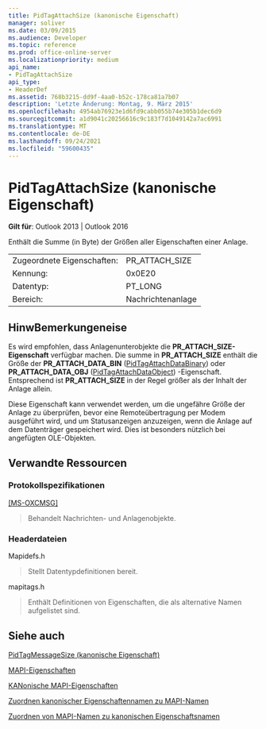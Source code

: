 ```yaml
---
title: PidTagAttachSize (kanonische Eigenschaft)
manager: soliver
ms.date: 03/09/2015
ms.audience: Developer
ms.topic: reference
ms.prod: office-online-server
ms.localizationpriority: medium
api_name:
- PidTagAttachSize
api_type:
- HeaderDef
ms.assetid: 768b3215-dd9f-4aa0-b52c-178ca81a7b07
description: 'Letzte Änderung: Montag, 9. März 2015'
ms.openlocfilehash: 4954ab76923e1d6fd9cabb055b74e305b1dec6d9
ms.sourcegitcommit: a1d9041c20256616c9c183f7d1049142a7ac6991
ms.translationtype: MT
ms.contentlocale: de-DE
ms.lasthandoff: 09/24/2021
ms.locfileid: "59600435"
---
```

# <a name="pidtagattachsize-canonical-property"></a>PidTagAttachSize (kanonische Eigenschaft)

  
  
**Gilt für**: Outlook 2013 | Outlook 2016 
  
Enthält die Summe (in Byte) der Größen aller Eigenschaften einer Anlage. 
  
|||
|:-----|:-----|
|Zugeordnete Eigenschaften:  <br/> |PR_ATTACH_SIZE  <br/> |
|Kennung:  <br/> |0x0E20  <br/> |
|Datentyp:  <br/> |PT_LONG  <br/> |
|Bereich:  <br/> |Nachrichtenanlage  <br/> |
   
## <a name="remarks"></a>HinwBemerkungeneise

Es wird empfohlen, dass Anlagenunterobjekte die **PR_ATTACH_SIZE-Eigenschaft** verfügbar machen. Die summe in **PR_ATTACH_SIZE** enthält die Größe der **PR_ATTACH_DATA_BIN** ([PidTagAttachDataBinary](pidtagattachdatabinary-canonical-property.md)) oder **PR_ATTACH_DATA_OBJ** ([PidTagAttachDataObject](pidtagattachdataobject-canonical-property.md)) -Eigenschaft. Entsprechend ist **PR_ATTACH_SIZE** in der Regel größer als der Inhalt der Anlage allein. 
  
Diese Eigenschaft kann verwendet werden, um die ungefähre Größe der Anlage zu überprüfen, bevor eine Remoteübertragung per Modem ausgeführt wird, und um Statusanzeigen anzuzeigen, wenn die Anlage auf dem Datenträger gespeichert wird. Dies ist besonders nützlich bei angefügten OLE-Objekten. 
  
## <a name="related-resources"></a>Verwandte Ressourcen

### <a name="protocol-specifications"></a>Protokollspezifikationen

[[MS-OXCMSG]](https://msdn.microsoft.com/library/7fd7ec40-deec-4c06-9493-1bc06b349682%28Office.15%29.aspx)
  
> Behandelt Nachrichten- und Anlagenobjekte.
    
### <a name="header-files"></a>Headerdateien

Mapidefs.h
  
> Stellt Datentypdefinitionen bereit.
    
mapitags.h
  
> Enthält Definitionen von Eigenschaften, die als alternative Namen aufgelistet sind.
    
## <a name="see-also"></a>Siehe auch



[PidTagMessageSize (kanonische Eigenschaft)](pidtagmessagesize-canonical-property.md)


[MAPI-Eigenschaften](mapi-properties.md)
  
[KANonische MAPI-Eigenschaften](mapi-canonical-properties.md)
  
[Zuordnen kanonischer Eigenschaftennamen zu MAPI-Namen](mapping-canonical-property-names-to-mapi-names.md)
  
[Zuordnen von MAPI-Namen zu kanonischen Eigenschaftsnamen](mapping-mapi-names-to-canonical-property-names.md)

